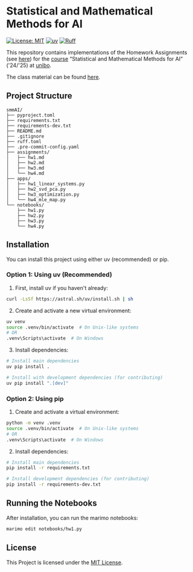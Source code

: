 # Statistical and Mathematical Methods for AI

[![License: MIT](https://img.shields.io/badge/License-MIT-yellow.svg)](https://opensource.org/licenses/MIT)
[![uv](https://img.shields.io/endpoint?url=https://raw.githubusercontent.com/astral-sh/uv/main/assets/badge/v0.json)](https://github.com/astral-sh/uv)
[![Ruff](https://img.shields.io/endpoint?url=https://raw.githubusercontent.com/astral-sh/ruff/main/assets/badge/v2.json)](https://github.com/astral-sh/ruff)


This repository contains implementations of the Homework Assignments (see [here](assignments/)) for the [course](https://www.unibo.it/it/studiare/dottorati-master-specializzazioni-e-altra-formazione/insegnamenti/insegnamento/2024/446599)
“Statistical and Mathematical Methods for AI” ('24/'25) at [unibo](https://www.unibo.it/en).

The class material can be found [here](https://devangelista2.github.io/statistical-mathematical-methods/intro.html).

## Project Structure

```
smmAI/
├── pyproject.toml
├── requirements.txt
├── requirements-dev.txt
├── README.md
├── .gitignore
├── ruff.toml
├── .pre-commit-config.yaml
├── assignments/                  
│   ├── hw1.md
│   ├── hw2.md
│   ├── hw3.md
│   └── hw4.md
├── apps/                  
│   ├── hw1_linear_systems.py
│   ├── hw2_svd_pca.py
│   ├── hw3_optimization.py
│   └── hw4_mle_map.py
└── notebooks/                    
    ├── hw1.py
    ├── hw2.py
    ├── hw3.py
    └── hw4.py
```

## Installation

You can install this project using either uv (recommended) or pip.

### Option 1: Using uv (Recommended)

1. First, install uv if you haven't already:
```bash
curl -LsSf https://astral.sh/uv/install.sh | sh
```

2. Create and activate a new virtual environment:
```bash
uv venv
source .venv/bin/activate  # On Unix-like systems
# OR
.venv\Scripts\activate  # On Windows
```

3. Install dependencies:
```bash
# Install main dependencies
uv pip install .

# Install with development dependencies (for contributing)
uv pip install ".[dev]"
```

### Option 2: Using pip

1. Create and activate a virtual environment:
```bash
python -m venv .venv
source .venv/bin/activate  # On Unix-like systems
# OR
.venv\Scripts\activate  # On Windows
```

2. Install dependencies:
```bash
# Install main dependencies
pip install -r requirements.txt

# Install development dependencies (for contributing)
pip install -r requirements-dev.txt
```

## Running the Notebooks

After installation, you can run the marimo notebooks:

```bash
marimo edit notebooks/hw1.py
```

## License

This Project is licensed under the [MIT License](LICENSE).




